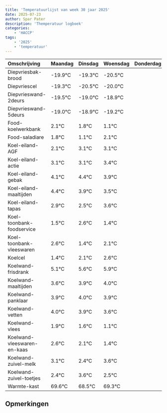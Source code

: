 ```yaml
---
title: 'Temperatuurlijst van week 30 jaar 2025'
date: 2025-07-23
author: Spar Pater
description: 'Themperatuur logboek'
categories:
    - 'HACCP'
tags:
    - '2025'
    - 'temperatuur'
---
```

|Omschrijving|Maandag|Dinsdag|Woensdag|Donderdag|Vrijdag|Zaterdag|Zondag|
|:---|:---|:---|:---|:---|:---|:---|:---|
|Diepvriesbak-brood|-19.9°C|-19.3°C|-20.5°C| | | | |
|Diepvriescel|-19.3°C|-20.5°C|-20.0°C| | | | |
|Diepvrieswand-2deurs|-19.5°C|-19.0°C|-18.9°C| | | | |
|Diepvrieswand-5deurs|-19.0°C|-18.9°C|-19.2°C| | | | |
|Food-koelwerkbank|2.1°C|1.8°C|1.1°C| | | | |
|Food-saladiare|1.8°C|1.1°C|2.1°C| | | | |
|Koel-eiland-AGF|2.1°C|3.1°C|3.1°C| | | | |
|Koel-eiland-actie|3.1°C|3.1°C|3.4°C| | | | |
|Koel-eiland-gebak|4.1°C|4.4°C|3.9°C| | | | |
|Koel-eiland-maaltijden|4.4°C|3.9°C|3.5°C| | | | |
|Koel-eiland-tapas|2.9°C|2.5°C|3.6°C| | | | |
|Koel-toonbank-foodservice|1.5°C|2.6°C|1.4°C| | | | |
|Koel-toonbank-vleeswaren|2.6°C|1.4°C|2.1°C| | | | |
|Koelcel|1.4°C|2.1°C|2.6°C| | | | |
|Koelwand-frisdrank|5.1°C|5.6°C|5.9°C| | | | |
|Koelwand-maaltijden|3.6°C|3.9°C|4.0°C| | | | |
|Koelwand-panklaar|3.9°C|4.0°C|3.9°C| | | | |
|Koelwand-vetten|4.0°C|3.9°C|3.6°C| | | | |
|Koelwand-vlees|1.9°C|1.6°C|1.1°C| | | | |
|Koelwand-vleeswaren-en-kaas|2.6°C|2.1°C|1.4°C| | | | |
|Koelwand-zuivel-melk|3.1°C|2.4°C|3.6°C| | | | |
|Koelwand-zuivel-toetjes|2.4°C|3.6°C|2.5°C| | | | |
|Warmte-kast|69.6°C|68.5°C|69.3°C| | | | |

## Opmerkingen


